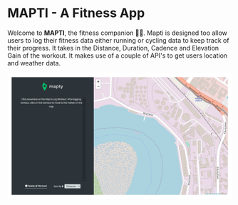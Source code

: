 # MAPTI - A Fitness App

Welcome to **MAPTI**, the fitness companion 💪🏾. Mapti is designed too allow users to log their fitness data either running or cycling data to keep track of their progress. It takes in the Distance, Duration, Cadence and Elevation Gain of the workout. It makes use of a couple of API's to get users location and weather data.

![Mapti Home Page](mapti.png)
